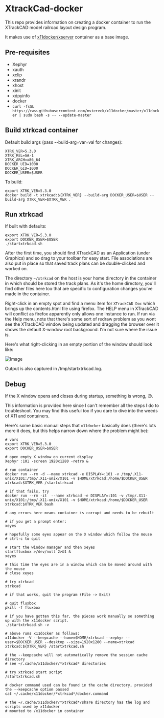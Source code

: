 # XtrackCad-docker
This repo provides information on creating a docker container to run the XTrackCAD model railroad layout design program.

It makes use of [x11docker/xserver](https://hub.docker.com/r/x11docker/xserver) container as a base image.

## Pre-requisites
* Xephyr
* xauth
* xclip
* xrandr
* xhost
* xinit
* xdpyinfo
* docker
* `curl -fsSL https://raw.githubusercontent.com/mviereck/x11docker/master/x11docker | sudo bash -s -- --update-master`

## Build xtrkcad container
Default build args (pass --build-arg=var=val for changes):
```
XTRK_VER=5.3.0
XTRK_REL=GA-1
XTRK_ARCH=x86_64
DOCKER_UID=1000
DOCKER_GID=1000
DOCKER_USER=$USER
```

To build:
```
export XTRK_VER=5.3.0
docker build -t xtrkcad:${XTRK_VER} --build-arg DOCKER_USER=$USER --build-arg XTRK_VER=$XTRK_VER .
```

## Run xtrkcad
If built with defaults:
```
export XTRK_VER=5.3.0
export DOCKER_USER=$USER
./startxtrkcad.sh
```
After the first time, you should find XTrackCAD as an Application (under Graphics) and so drag to your toolbar for easy start. File associations are also put in place so that saved track plans can be double-clicked and worked on.

The directory `~/xtrkcad` on the host is your home directory in the container in which should be stored the track plans. As it's the home directory, you'll find other files here too that are specific to configuration changes you've made in the container.

Right-click in an empty spot and find a menu item for `XTrackCAD Doc` which brings up the contents.html file using firefox. The HELP menu in XTrackCAD will conflict as firefox apparently only allows one instance to run. If run via the Help menu, note that there's some sort of redraw problem as you wont see the XTrackCAD window being updated and dragging the browser over it shows the default X-window root background. I'm not sure where the issue is.

Here's what right-clicking in an empty portion of the window should look like:

![Image](https://github.com/user-attachments/assets/6a7af21e-526c-4107-9928-ed1247fa132b)

Output is also captured in /tmp/startxtrkcad.log.

## Debug
If the X window opens and closes during startup, something is wrong, 😉.

This information is provided here since I can't remember all the steps I do to troubleshoot. You may find this useful too if you dare to dive into the weeds of X11 and containers.

Here's some basic manual steps that `x11docker` basically does (there's lots more it does, but this helps narrow down where the problem might be):

```
# vars
export XTRK_VER=5.3.0
export DOCKER_USER=$USER

# open empty X window on current display
Xephyr :101 -screen 1920x1280 -retro &

# run container
docker run --rm -d --name xtrkcad -e DISPLAY=:101 -v /tmp/.X11-unix/X101:/tmp/.X11-unix/X101 -v $HOME/xtrkcad:/home/$DOCKER_USER xtrkcad:$XTRK_VER /startxtrkcad

# if that fails, try
docker run --rm -it  --name xtrkcad -e DISPLAY=:101 -v /tmp/.X11-unix/X101:/tmp/.X11-unix/X101 -v $HOME/xtrkcad:/home/$DOCKER_USER xtrkcad:$XTRK_VER bash

# any errors here means container is corrupt and needs to be rebuilt

# if you get a prompt enter:
xeyes

# hopefully some eyes appear on the X window which follow the mouse
# ctrl-c to quit

# start the window manager and then xeyes
startfluxbox >/dev/null 2>&1 &
xeyes

# this time the eyes are in a window which can be moved around with the mouse
# close xeyes

# try xtrkcad
xtrkcad

# if that works, quit the program (File -> Exit)

# quit fluxbox
pkill -f fluxbox

# if you have gotten this far, the pieces work manually so something up with the x11docker script.
./startxtrkcad.sh -v

# above runs x11docker as follows:
x11docker -V --keepcache --home=$HOME/xtrkcad --xephyr --user=$DOCKER_USER --desktop --size=1920x1280 --name=xtrkcad xtrkcad:${XTRK_VER} /startxtrkcad.sh

# the --keepcache will not automatically remove the session cache directory
# see ~/.cache/x11docker/*xtrkcad* directories

# try xtrkcad start script
/startxtrkcad.sh

# docker command used can be found in the cache directory, provided the --keepcache option passed
cat ~/.cache/x11docker/*xtrkcad*/docker.command

# the ~/.cache/x11docker/*xtrkcad*/share directory has the log and scripts used by x11docker
# mounted to /x11docker in container
```
